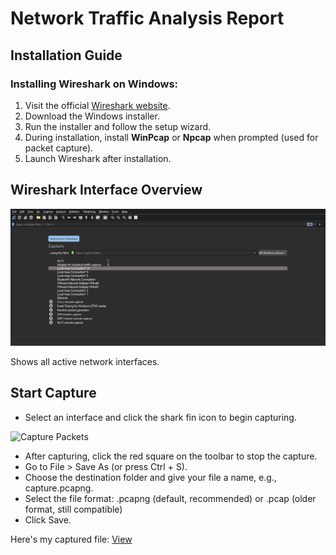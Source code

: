 # Network Traffic Analysis Report

## Installation Guide

### Installing Wireshark on Windows:

1. Visit the official [Wireshark website](https://www.wireshark.org/download.html).
2. Download the Windows installer.
3. Run the installer and follow the setup wizard.
4. During installation, install **WinPcap** or **Npcap** when prompted (used for packet capture).
5. Launch Wireshark after installation.

## Wireshark Interface Overview

 ![Wireshark Interface](screenshots/wireshark-interface.png)

 Shows all active network interfaces.

## Start Capture

 -  Select an interface and click the shark fin icon to begin capturing.
   
   ![Capture Packets](screenshots/packet-capture.png)

 - After capturing, click the red square on the toolbar to stop the capture.
 - Go to File > Save As (or press Ctrl + S).
 - Choose the destination folder and give your file a name, e.g., capture.pcapng.
 - Select the file format:
    .pcapng (default, recommended)
     or .pcap (older format, still compatible)
 - Click Save.

Here's my captured file:
[View](/capture.pcapng)
